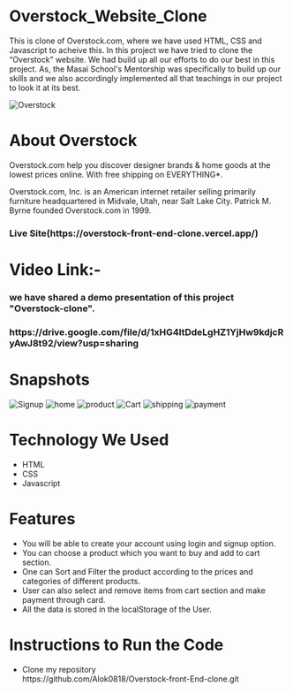 # Overstock_Website_Clone

<p>
      This is clone of Overstock.com, where we have used HTML, CSS and
      Javascript to acheive this. In this project we have tried to clone the
      “Overstock” website. We had build up all our efforts to do our best in
      this project. As, the Masai School's Mentorship was specifically to build
      up our skills and we also accordingly implemented all that teachings in
      our project to look it at its best.
    </p>
 
 <img
      src="https://user-images.githubusercontent.com/94324872/159493368-b373246f-9194-4524-8995-999f29998741.png"
      alt="Overstock"
    />
    <br />
    <h1>About Overstock</h1>
    <p>Overstock.com help you discover designer brands & home goods at the lowest prices online. With free shipping on EVERYTHING*.</p>
    <p>
      Overstock.com, Inc. is an American internet retailer selling primarily
      furniture headquartered in Midvale, Utah, near Salt Lake City. Patrick M.
      Byrne founded Overstock.com in 1999.
    </p>
   <h3>Live Site(https://overstock-front-end-clone.vercel.app/)</h3>
    <h1>Video Link:-</h1>
    <h3>we have shared a demo presentation of this project "Overstock-clone".</h3>
    <h3>https://drive.google.com/file/d/1xHG4ltDdeLgHZ1YjHw9kdjcRyAwJ8t92/view?usp=sharing</h3>
  <h1>Snapshots</h1>
    <img
      src="https://user-images.githubusercontent.com/94324872/159502048-a7ba4918-96f6-4f91-bbe7-5ef3bf950669.png"
      alt="Signup"
    />
    <img
      src="https://user-images.githubusercontent.com/94324872/159501985-a7cc482e-0342-4f23-b234-bf84dcefaac3.png"
      alt="home"
    />
    <img
      src="https://user-images.githubusercontent.com/94324872/159502143-fac74285-7e3a-4033-90a7-83f528991e57.png"
      alt="product"
    />
    <img
      src="https://user-images.githubusercontent.com/94324872/159502238-7d69c4a8-91c2-4b98-a9e9-25a2d571f309.png"
      alt="Cart"
    />
    <img
      src="https://user-images.githubusercontent.com/94324872/159502184-e231b51d-9911-4f4a-96d6-7e3c558b7ab1.png"
      alt="shipping"
    />
    <img
      src="https://user-images.githubusercontent.com/94324872/159502110-5544daa9-a1a2-447d-a2d2-5fc49a9ab898.png"
      alt="payment"
    />
   
   <h1>Technology We Used</h1>
    <ul>
      <li>HTML</li>
      <li>CSS</li>
      <li>Javascript</li>
    </ul>
    <h1>Features</h1>
    <ul>
      <li>You will be able to create your account using login and signup option.</li>
      <li>You can choose a product which you want to buy and add to cart section.</li>
      <li>One can Sort and Filter the product according to the prices and categories
        of different products.</li>
      <li>User can also select and remove items from cart section and make payment
        through card.</li>
      <li>All the data is stored in the localStorage of the User.</li>
    </ul>
    
   <h1>Instructions to Run the Code</h1>
    <ul>
        <li>Clone my repository </li> https://github.com/Alok0818/Overstock-front-End-clone.git
    </ul>
    
    
    
    
    

    


    
